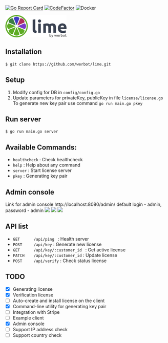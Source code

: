 [![Go Report Card](https://goreportcard.com/badge/github.com/werbot/lime)](https://goreportcard.com/report/github.com/werbot/lime) [![CodeFactor](https://www.codefactor.io/repository/github/werbot/lime/badge)](https://www.codefactor.io/repository/github/werbot/lime) ![Docker](https://github.com/werbot/lime/workflows/Docker/badge.svg) 

<img src="https://raw.githubusercontent.com/werbot/lime/master/.github/assets/lime.png" height="70" />


## Installation 
```
$ git clone https://github.com/werbot/lime.git
```


## Setup
1. Modify config for DB in `config/config.go`
2. Update parameters for privateKey, publicKey in file `license/license.go` 
To generate new key pair use command ```go run main.go pkey```

## Run server
```
$ go run main.go server 
```

## Available Commands:
- `healthcheck` : Check healthcheck
- `help` : Help about any command
- `server` : Start license server
- `pkey` : Generating key pair


## Admin console
Link for admin console http://localhost:8080/admin/
default login - admin, password - admin
<img src="https://raw.githubusercontent.com/werbot/lime/master/.github/assets/admin/login.png" />
<img src="https://raw.githubusercontent.com/werbot/lime/master/.github/assets/admin/customers.png" />
<img src="https://raw.githubusercontent.com/werbot/lime/master/.github/assets/admin/subscriptions.png" />


## API list
* `GET      /api/ping ` : Health server
* `POST     /api/key` : Generate new license
* `GET      /api/key/:customer_id ` : Get active license
* `PATCH    /api/key/:customer_id` : Update license
* `POST     /api/verify` : Check status license


## TODO
- [x] Generating license
- [x] Verification license
- [ ] Auto-create and install license on the client
- [x] Command-line utility for generating key pair 
- [ ] Integration with Stripe
- [ ] Example client
- [x] Admin console
- [ ] Support IP address check
- [ ] Support country check
